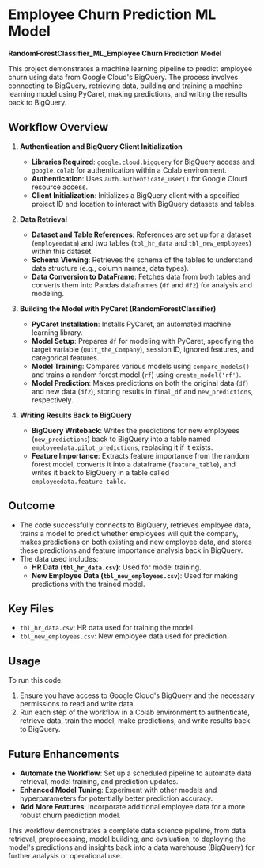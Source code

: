 # Employee Churn Prediction ML Model
**RandomForestClassifier_ML_Employee Churn Prediction Model**

This project demonstrates a machine learning pipeline to predict employee churn using data from Google Cloud's BigQuery. The process involves connecting to BigQuery, retrieving data, building and training a machine learning model using PyCaret, making predictions, and writing the results back to BigQuery.

## Workflow Overview

1. **Authentication and BigQuery Client Initialization**
   - **Libraries Required**: `google.cloud.bigquery` for BigQuery access and `google.colab` for authentication within a Colab environment.
   - **Authentication**: Uses `auth.authenticate_user()` for Google Cloud resource access.
   - **Client Initialization**: Initializes a BigQuery client with a specified project ID and location to interact with BigQuery datasets and tables.

2. **Data Retrieval**
   - **Dataset and Table References**: References are set up for a dataset (`employeedata`) and two tables (`tbl_hr_data` and `tbl_new_employees`) within this dataset.
   - **Schema Viewing**: Retrieves the schema of the tables to understand data structure (e.g., column names, data types).
   - **Data Conversion to DataFrame**: Fetches data from both tables and converts them into Pandas dataframes (`df` and `df2`) for analysis and modeling.

3. **Building the Model with PyCaret (RandomForestClassifier)**
   - **PyCaret Installation**: Installs PyCaret, an automated machine learning library.
   - **Model Setup**: Prepares `df` for modeling with PyCaret, specifying the target variable (`Quit_the_Company`), session ID, ignored features, and categorical features.
   - **Model Training**: Compares various models using `compare_models()` and trains a random forest model (`rf`) using `create_model('rf')`.
   - **Model Prediction**: Makes predictions on both the original data (`df`) and new data (`df2`), storing results in `final_df` and `new_predictions`, respectively.

4. **Writing Results Back to BigQuery**
   - **BigQuery Writeback**: Writes the predictions for new employees (`new_predictions`) back to BigQuery into a table named `employeedata.pilot_predictions`, replacing it if it exists.
   - **Feature Importance**: Extracts feature importance from the random forest model, converts it into a dataframe (`feature_table`), and writes it back to BigQuery in a table called `employeedata.feature_table`.

## Outcome

- The code successfully connects to BigQuery, retrieves employee data, trains a model to predict whether employees will quit the company, makes predictions on both existing and new employee data, and stores these predictions and feature importance analysis back in BigQuery.
- The data used includes:
  - **HR Data (`tbl_hr_data.csv`)**: Used for model training.
  - **New Employee Data (`tbl_new_employees.csv`)**: Used for making predictions with the trained model.

## Key Files
- `tbl_hr_data.csv`: HR data used for training the model.
- `tbl_new_employees.csv`: New employee data used for prediction.

## Usage

To run this code:

1. Ensure you have access to Google Cloud's BigQuery and the necessary permissions to read and write data.
2. Run each step of the workflow in a Colab environment to authenticate, retrieve data, train the model, make predictions, and write results back to BigQuery.

## Future Enhancements

- **Automate the Workflow**: Set up a scheduled pipeline to automate data retrieval, model training, and prediction updates.
- **Enhanced Model Tuning**: Experiment with other models and hyperparameters for potentially better prediction accuracy.
- **Add More Features**: Incorporate additional employee data for a more robust churn prediction model.

This workflow demonstrates a complete data science pipeline, from data retrieval, preprocessing, model building, and evaluation, to deploying the model's predictions and insights back into a data warehouse (BigQuery) for further analysis or operational use.

